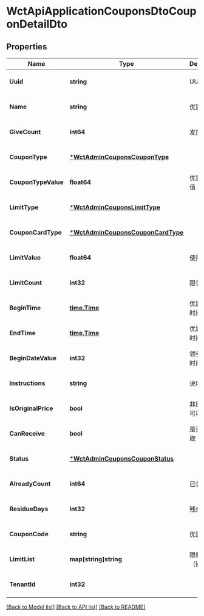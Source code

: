 # WctApiApplicationCouponsDtoCouponDetailDto

## Properties
Name | Type | Description | Notes
------------ | ------------- | ------------- | -------------
**Uuid** | **string** | UUID | [optional] [default to null]
**Name** | **string** | 优惠券名称 | [optional] [default to null]
**GiveCount** | **int64** | 发放数量 | [optional] [default to null]
**CouponType** | [***WctAdminCouponsCouponType**](WCT.Admin.Coupons.CouponType.md) |  | [optional] [default to null]
**CouponTypeValue** | **float64** | 优惠券类型值 | [optional] [default to null]
**LimitType** | [***WctAdminCouponsLimitType**](WCT.Admin.Coupons.LimitType.md) |  | [optional] [default to null]
**CouponCardType** | [***WctAdminCouponsCouponCardType**](WCT.Admin.Coupons.CouponCardType.md) |  | [optional] [default to null]
**LimitValue** | **float64** | 使用门槛 | [optional] [default to null]
**LimitCount** | **int32** | 限领数量 | [optional] [default to null]
**BeginTime** | [**time.Time**](time.Time.md) | 优惠券开始时间 | [optional] [default to null]
**EndTime** | [**time.Time**](time.Time.md) | 优惠券结束时间 | [optional] [default to null]
**BeginDateValue** | **int32** | 领券后开始时间 | [optional] [default to null]
**Instructions** | **string** | 说明 | [optional] [default to null]
**IsOriginalPrice** | **bool** | 非原价是否可以参与 | [optional] [default to null]
**CanReceive** | **bool** | 是否可以领取 | [optional] [default to null]
**Status** | [***WctAdminCouponsCouponStatus**](WCT.Admin.Coupons.CouponStatus.md) |  | [optional] [default to null]
**AlreadyCount** | **int64** | 已领取数量 | [optional] [default to null]
**ResidueDays** | **int32** | 残余时间 | [optional] [default to null]
**CouponCode** | **string** | 优惠券码 | [optional] [default to null]
**LimitList** | **map[string]string** | 限制条件（键值对） | [optional] [default to null]
**TenantId** | **int32** |  | [optional] [default to null]

[[Back to Model list]](../README.md#documentation-for-models) [[Back to API list]](../README.md#documentation-for-api-endpoints) [[Back to README]](../README.md)

